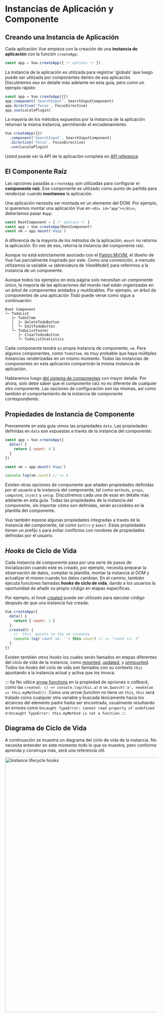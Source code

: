 # Instancias de Aplicación y Componente

## Creando una Instancia de Aplicación

Cada aplicación Vue empieza con la creación de una **instancia de aplicación** con la función `createApp`:

```js
const app = Vue.createApp({ /* options */ })
```

La instancia de la aplicación es utilizada para registrar 'globals' que luego puede ser utilizada por componentes dentro de esa aplicación. Discutiremos eso en detalle más adelante en esta guía, pero como un ejemplo rápido:

```js
const app = Vue.createApp({})
app.component('SearchInput', SearchInputComponent)
app.directive('focus', FocusDirective)
app.use(LocalePlugin)
```

La mayoría de los métodos expuestos por la instancia de la aplicación retornan la misma instancia, permitiendo el encadenamiento:

```js
Vue.createApp({})
  .component('SearchInput', SearchInputComponent)
  .directive('focus', FocusDirective)
  .use(LocalePlugin)
```

Usted puede ver la API de la aplicación completa en [API reference](../api/application-api.html).

## El Componente Raíz

Las opciones pasadas a `createApp` son utilizadas para configurar el **componente raíz**. Ese componente es utilizado como punto de partida para renderizar cuando **montamos** la aplicación.

Una aplicación necesita ser montada en un elemento del DOM. Por ejemplo, si queremos montar una aplicación Vue en `<div id="app"></div>`, deberíamos pasar `#app`:

```js
const RootComponent = { /* options */ }
const app = Vue.createApp(RootComponent)
const vm = app.mount('#app')
```

A diferencia de la mayoría de los métodos de la aplicación, `mount` no retorna la aplicación. En vez de eso, retorna la instancia del componente raíz.

Aunque no está estrictamente asociado con el [Patrón MVVM](https://en.wikipedia.org/wiki/Model_View_ViewModel), el diseño de Vue fue parcialmente inspirado por este. Como una convención, a menudo utilizamos la variable `vm` (abreviatura de _ViewModel_) para referirnos a la instancia de un componente.

Aunque todos los ejemplos en esta página solo necesitan un componente único, la mayoría de las aplicaciones del mundo real están organizadas en un árbol de componentes anidados y reutilizables. Por ejemplo, un árbol de componentes de una aplicación _Todo_ puede verse como sigue a continuación:

```
Root Component
└─ TodoList
   ├─ TodoItem
   │  ├─ DeleteTodoButton
   │  └─ EditTodoButton
   └─ TodoListFooter
      ├─ ClearTodosButton
      └─ TodoListStatistics
```

Cada componente tendrá su propia instancia de componente, `vm`. Para algunos componentes, como `TodoItem`, es muy probable que haya múltiples instancias renderizadas en un mismo momento. Todas las instancias de componentes en esta aplicación compartirán la misma instancia de aplicación.

Hablaremos luego [del sistema de componentes](component-basics.html) con mayor detalle. Por ahora, solo debe saber que el componente raíz no es diferente de cualquier otro componente. Las opciones de configuración son las mismas, así como también el comportamiento de la instancia de componente correspondiente.

## Propiedades de Instancia de Componente

Previamente en esta guía vimos las propiedades `data`. Las propiedades definidas en `data` son expuestas a través de la instancia del componente:

```js
const app = Vue.createApp({
  data() {
    return { count: 4 }
  }
})

const vm = app.mount('#app')

console.log(vm.count) // => 4
```

Existen otras opciones de componente que añaden propiedades definidas por el usuario a la instancia del componente, tal como `methods`, `props`, `computed`, `inject` y `setup`. Discutiremos cada una de esas en detalle más adelante en esta guía. Todas las propiedades de la instancia del componente, sin importar cómo son definidas, serán accesibles en la plantilla del componente.

Vue también expone algunas propiedades integradas a través de la instancia del componente, tal como `$attrs` y `$emit`. Estas propiedades tienen un prefijo `$` para evitar conflictos con nombres de propiedades definidas por el usuario.

## _Hooks_ de Ciclo de Vida

Cada instancia de componente pasa por una serie de pasos de inicialización cuando este es creado, por ejemplo, necesita preparar la observación de datos, compilar la plantilla, montar la instancia al DOM y actualizar el mismo cuando los datos cambian. En el camino, también ejecuta funciones llamadas **_hooks_ de ciclo de vida**, dando a los usuarios la oportunidad de añadir su propio código en etapas específicas.

Por ejemplo, el _hook_ [created](../api/options-lifecycle-hooks.html#created) puede ser utilizado para ejecutar código después de que una instancia fue creada:

```js
Vue.createApp({
  data() {
    return { count: 1 }
  },
  created() {
    // `this` points to the vm instance
    console.log('count is: ' + this.count) // => "count is: 1"
  }
})
```

Existen también otros _hooks_ los cuales serán llamados en etapas diferentes del ciclo de vida de la instancia, como [mounted](../api/options-lifecycle-hooks.html#mounted), [updated](../api/options-lifecycle-hooks.html#updated), y [unmounted](../api/options-lifecycle-hooks.html#unmounted). Todos los _hooks_ del ciclo de vida son llamados con su contexto `this` apuntando a la instancia actual y activa que los invoca.

::: tip
No utilice [arrow functions](https://developer.mozilla.org/en/docs/Web/JavaScript/Reference/Functions/Arrow_functions) en la propiedad de opciones o _callback_, como las `created: () => console.log(this.a)` o `vm.$watch('a', newValue => this.myMethod())`. Como una _arrow function_ no tiene un `this`, `this` será tratado como cualquier otra variable y buscada léxicamente hacia los alcances del elemento padre hasta ser encontrada, usualmente resultando en errores como `Uncaught TypeError: Cannot read property of undefined` o `Uncaught TypeError: this.myMethod is not a function`.
:::

## Diagrama de Ciclo de Vida

A continuación se muestra un diagrama del ciclo de vida de la instancia. No necesita entender en este momento todo lo que se muestra, pero conforme aprenda y construya más, será una referencia útil.

<img src="/images/lifecycle.png" width="840" height="auto" style="margin: 0px auto; display: block; max-width: 100%;" loading="lazy" alt="Instance lifecycle hooks">
